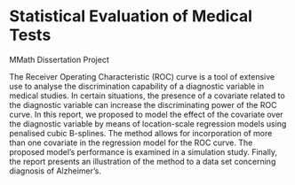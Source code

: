 # Statistical Evaluation of Medical Tests
 MMath Dissertation Project

The Receiver Operating Characteristic (ROC) curve is a tool of extensive use to
analyse the discrimination capability of a diagnostic variable in medical studies.
In certain situations, the presence of a covariate related to the diagnostic variable
can increase the discriminating power of the ROC curve. In this report, we
proposed to model the effect of the covariate over the diagnostic variable by
means of location-scale regression models using penalised cubic B-splines. The
method allows for incorporation of more than one covariate in the regression
model for the ROC curve. The proposed model’s performance is examined in a
simulation study. Finally, the report presents an illustration of the method to a
data set concerning diagnosis of Alzheimer’s.
